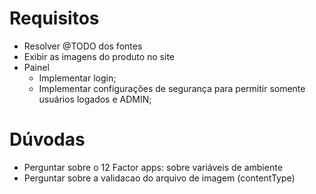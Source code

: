 # Requisitos
- Resolver @TODO dos fontes
- Exibir as imagens do produto no site
- Painel
    - Implementar login;
    - Implementar configurações de segurança para permitir somente usuários logados e ADMIN;
     
# Dúvodas
- Perguntar sobre o 12 Factor apps: sobre variáveis de ambiente
- Perguntar sobre a validacao do arquivo de imagem (contentType)